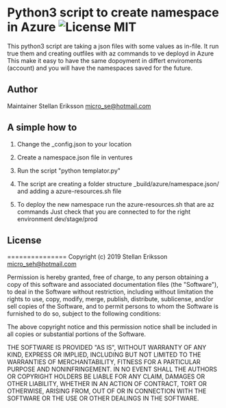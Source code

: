 # Python3 script to create namespace in Azure ![License MIT](https://go-shields.herokuapp.com/license-MIT-blue.png)                    

This python3 script are taking a json files with some values as in-file.
It run true them and creating outfiles with az commands to ve deployd in Azure
This make it easy to have the same dopoyment in differt enviroments (account) and 
you will have the namespaces saved for the future.


## Author
Maintainer Stellan Eriksson <micro_se@hotmail.com>



## A simple how to

1. Change the _config.json to your location

2. Create a namespace.json file in ventures                                      

3. Run the script "python templator.py"                                          

4. The script are creating a folder structure _build/azure/namespace.json/       
   and adding a azure-resources.sh file                                          

5. To deploy the new namespace run the azure-resources.sh that are az commands
   Just check that you are connected to for the right environment dev/stage/prod



## License
===============
Copyright (c) 2019 Stellan Eriksson <micro_seh@hotmail.com>

Permission is hereby granted, free of charge, to any person obtaining a copy
of this software and associated documentation files (the "Software"), to deal
in the Software without restriction, including without limitation the rights
to use, copy, modify, merge, publish, distribute, sublicense, and/or sell
copies of the Software, and to permit persons to whom the Software is
furnished to do so, subject to the following conditions:

The above copyright notice and this permission notice shall be included in
all copies or substantial portions of the Software.

THE SOFTWARE IS PROVIDED "AS IS", WITHOUT WARRANTY OF ANY KIND, EXPRESS OR
IMPLIED, INCLUDING BUT NOT LIMITED TO THE WARRANTIES OF MERCHANTABILITY,
FITNESS FOR A PARTICULAR PURPOSE AND NONINFRINGEMENT. IN NO EVENT SHALL THE
AUTHORS OR COPYRIGHT HOLDERS BE LIABLE FOR ANY CLAIM, DAMAGES OR OTHER
LIABILITY, WHETHER IN AN ACTION OF CONTRACT, TORT OR OTHERWISE, ARISING FROM,
OUT OF OR IN CONNECTION WITH THE SOFTWARE OR THE USE OR OTHER DEALINGS IN
THE SOFTWARE.
